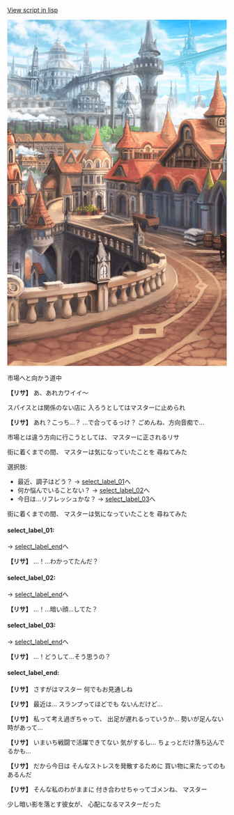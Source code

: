 [View script in lisp](../scripts/10301302.txt)

![town.png](../images/backgrounds/town.png)

市場へと向かう道中

**【リサ】**
あ、あれカワイイ～

スパイスとは関係のない店に
入ろうとしてはマスターに止められ

**【リサ】**
あれ？こっち…？
…で合ってるっけ？
ごめんね、方向音痴で…

市場とは違う方向に行こうとしては、
マスターに正されるリサ

街に着くまでの間、
マスターは気になっていたことを
尋ねてみた

選択肢:
- 最近、調子はどう？ → [select_label_01](#select_label_01)へ
- 何か悩んでいることない？ → [select_label_02](#select_label_02)へ
- 今日は…リフレッシュかな？ → [select_label_03](#select_label_03)へ

街に着くまでの間、
マスターは気になっていたことを
尋ねてみた

#### select_label_01:
 → [select_label_end](#select_label_end)へ

**【リサ】**
…！…わかってたんだ？

#### select_label_02:
 → [select_label_end](#select_label_end)へ

**【リサ】**
…！…暗い顔…してた？

#### select_label_03:
 → [select_label_end](#select_label_end)へ

**【リサ】**
…！どうして…そう思うの？

#### select_label_end:

**【リサ】**
さすがはマスター
何でもお見通しね

**【リサ】**
最近は…
スランプってほどでも
ないんだけど…

**【リサ】**
私って考え過ぎちゃって、
出足が遅れるっていうか…
勢いが足んない時があって…

**【リサ】**
いまいち戦闘で活躍できてない
気がするし…
ちょっとだけ落ち込んでるかも…

**【リサ】**
だから今日は
そんなストレスを発散するために
買い物に来たってのもあるんだ

**【リサ】**
そんな私のわがままに
付き合わせちゃってゴメンね、
マスター

少し暗い影を落とす彼女が、
心配になるマスターだった